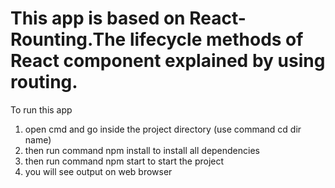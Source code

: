 # This app is based on React-Rounting.The lifecycle methods of React component explained by using routing.
To run this app
1. open cmd and go inside the project directory (use command cd dir name)
2. then run command npm install to install all dependencies 
3. then run command npm start to start the project 
4. you will see output on web browser 

